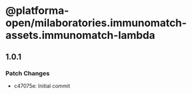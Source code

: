 # @platforma-open/milaboratories.immunomatch-assets.immunomatch-lambda

## 1.0.1

### Patch Changes

- c47075e: Initial commit
